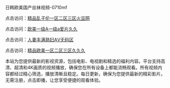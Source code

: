 日韩欧美国产丝袜视频-0710mf

点击访问：<a href="https://heiliaowt0d7p.pages.dev">精品乱子伦一区二区三区火豆网</a>

点击访问：<a href="https://heiliaoga6s9v.pages.dev">欧美一级A一级a爱片久久</a>

点击访问：<a href="https://heiliaoow5kzm.pages.dev">人妻丰满熟妇ΑⅤ无码区</a>

点击访问：<a href="https://heiliao2dmwwy.pages.dev">精品欧美一区二区三区久久久</a>

本站为您提供最新的影视资源，包括电影、电视剧和精选的福利内容。平台支持高清、超清和4K画质的视频播放，确保您在所有设备上都能流畅观看。所有视频内容都经过精心筛选，播放清晰且稳定。每日更新，确保为您提供最新的精彩影片。无需注册，点击即播，让您享受便捷的观看体验。

<span style="display:none;">[Canonical link](https://github.com/bd20250710/bd09 ）</span>
